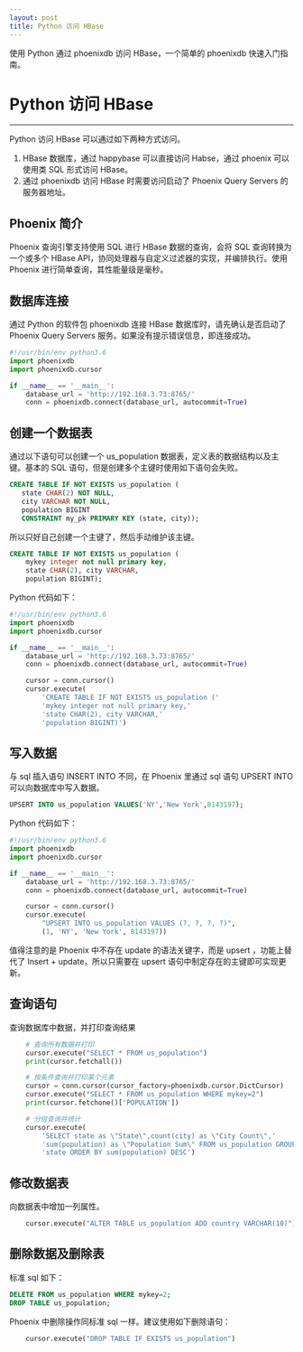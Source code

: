 ```yaml
---
layout: post
title: Python 访问 HBase
---
```


使用 Python 通过 phoenixdb 访问 HBase，一个简单的 phoenixdb 快速入门指南。

# Python 访问 HBase
---

Python 访问 HBase 可以通过如下两种方式访问。
1. HBase 数据库，通过 happybase 可以直接访问 Habse，通过 phoenix 可以使用类 SQL 形式访问 HBase。
2. 通过 phoenixdb 访问 HBase 时需要访问启动了 Phoenix Query Servers 的服务器地址。

## Phoenix 简介

Phoenix 查询引擎支持使用 SQL 进行 HBase 数据的查询，会将 SQL 查询转换为一个或多个 HBase API，协同处理器与自定义过滤器的实现，并编排执行。使用 Phoenix 进行简单查询，其性能量级是毫秒。

## 数据库连接

通过 Python 的软件包 phoenixdb 连接 HBase 数据库时，请先确认是否启动了 Phoenix Query Servers 服务。如果没有提示错误信息，即连接成功。
```python
#!/usr/bin/env python3.6
import phoenixdb
import phoenixdb.cursor

if __name__ == '__main__':
    database_url = 'http://192.168.3.73:8765/'
    conn = phoenixdb.connect(database_url, autocommit=True)
```

## 创建一个数据表

通过以下语句可以创建一个 us_population 数据表，定义表的数据结构以及主键。基本的 SQL 语句，但是创建多个主键时使用如下语句会失败。
```sql
CREATE TABLE IF NOT EXISTS us_population (
   state CHAR(2) NOT NULL,
   city VARCHAR NOT NULL,
   population BIGINT
   CONSTRAINT my_pk PRIMARY KEY (state, city));
```

所以只好自己创建一个主键了，然后手动维护该主键。
```sql
CREATE TABLE IF NOT EXISTS us_population (
    mykey integer not null primary key,
    state CHAR(2), city VARCHAR,
    population BIGINT);
```

Python 代码如下：
```python
#!/usr/bin/env python3.6
import phoenixdb
import phoenixdb.cursor

if __name__ == '__main__':
    database_url = 'http://192.168.3.73:8765/'
    conn = phoenixdb.connect(database_url, autocommit=True)

    cursor = conn.cursor()
    cursor.execute(
        'CREATE TABLE IF NOT EXISTS us_population ('
        'mykey integer not null primary key,'
        'state CHAR(2), city VARCHAR,'
        'population BIGINT)')

```

## 写入数据

与 sql 插入语句 INSERT INTO 不同，在 Phoenix 里通过 sql 语句 UPSERT INTO 可以向数据库中写入数据。
```sql
UPSERT INTO us_population VALUES('NY','New York',8143197);
```

Python 代码如下：
```python
#!/usr/bin/env python3.6
import phoenixdb
import phoenixdb.cursor

if __name__ == '__main__':
    database_url = 'http://192.168.3.73:8765/'
    conn = phoenixdb.connect(database_url, autocommit=True)

    cursor = conn.cursor()
    cursor.execute(
        "UPSERT INTO us_population VALUES (?, ?, ?, ?)",
        (1, 'NY', 'New York', 8143197))

```

值得注意的是 Phoenix 中不存在 update 的语法关键字，而是 upsert ，功能上替代了 Insert + update，所以只需要在 upsert 语句中制定存在的主键即可实现更新。

## 查询语句

查询数据库中数据，并打印查询结果
```python
    # 查询所有数据并打印
    cursor.execute("SELECT * FROM us_population")
    print(cursor.fetchall())

    # 按条件查询并打印某个元素
    cursor = conn.cursor(cursor_factory=phoenixdb.cursor.DictCursor)
    cursor.execute("SELECT * FROM us_population WHERE mykey=2")
    print(cursor.fetchone()['POPULATION'])

    # 分组查询并统计
    cursor.execute(
        'SELECT state as \"State\",count(city) as \"City Count\",'
        'sum(population) as \"Population Sum\" FROM us_population GROUP BY '
        'state ORDER BY sum(population) DESC')

```

## 修改数据表

向数据表中增加一列属性。
```python
    cursor.execute("ALTER TABLE us_population ADD country VARCHAR(10)")
```

## 删除数据及删除表

标准 sql 如下：
```sql
DELETE FROM us_population WHERE mykey=2;
DROP TABLE us_population;
```

Phoenix 中删除操作同标准 sql 一样。建议使用如下删除语句：
```python
    cursor.execute("DROP TABLE IF EXISTS us_population")
```
